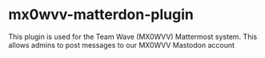 # mx0wvv-matterdon-plugin
This plugin is used for the Team Wave (MX0WVV) Mattermost system. This allows admins to post messages to our MX0WVV Mastodon account
